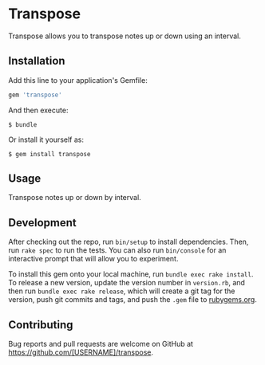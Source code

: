 # Transpose

Transpose allows you to transpose notes up or down using an interval.

## Installation

Add this line to your application's Gemfile:

```ruby
gem 'transpose'
```

And then execute:

    $ bundle

Or install it yourself as:

    $ gem install transpose

## Usage

Transpose notes up or down by interval.

## Development

After checking out the repo, run `bin/setup` to install dependencies. Then, run `rake spec` to run the tests. You can also run `bin/console` for an interactive prompt that will allow you to experiment.

To install this gem onto your local machine, run `bundle exec rake install`. To release a new version, update the version number in `version.rb`, and then run `bundle exec rake release`, which will create a git tag for the version, push git commits and tags, and push the `.gem` file to [rubygems.org](https://rubygems.org).

## Contributing

Bug reports and pull requests are welcome on GitHub at https://github.com/[USERNAME]/transpose.
